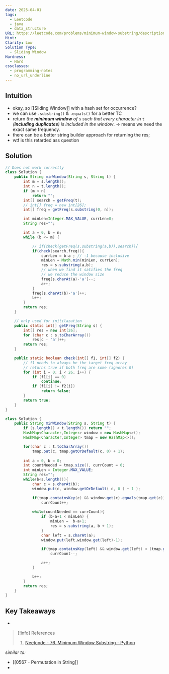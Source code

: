 ```yaml
---
date: 2025-04-01
tags:
  - Leetcode
  - java
  - data_structure
URL: https://leetcode.com/problems/minimum-window-substring/description/
Hint: 
Clarity: Low
Solution Type:
  - Sliding Window
Hardness:
  - Hard
cssclasses:
  - programming-notes
  - no_url_underline
---
```

## Intuition
- okay, so [[Sliding Window]] with a hash set for occurrence?
- we can use `.substring()` & `.equals()` for a better TC
- return _the **minimum window**_ _of_ `s` _such that every character in_ `t` _(**including duplicates**) is included in the window_. -> means we need the exact same frequency.
- there can be a better string builder approach for returning the res;
- wtf is this retarded ass question 
## Solution
```java title="Initial Attempt" error=1
// Does not work correctly 
class Solution {
    public String minWindow(String s, String t) {
        int m = s.length();
        int n = t.length();
        if (m < n)
            return "";
        int[] search = getFreq(t);
        // int[] freq = new int[26];
        int[] freq = getFreq(s.substring(0, n));

        int minLen=Integer.MAX_VALUE, currLen=0;
        String res="";

        int a = 0, b = n;
        while (b <= m) {

            // if(check(getFreq(s.substring(a,b)),search)){
            if(check(search,freq)){
                currLen = b-a ; // -1 because inclusive
                minLen = Math.min(minLen, currLen);
                res = s.substring(a,b);
                // when we find it satifies the freq
                // we reduce the window size
                freq[s.charAt(a)-'a']--;
                a++;
            }
            freq[s.charAt(b)-'a']++;
            b++;            
        }
        return res;
    }

    // only used for initilazation 
    public static int[] getFreq(String s) {
        int[] res = new int[26];
        for (char c : s.toCharArray())
            res[c - 'a']++;
        return res;
    }

    public static boolean check(int[] f1, int[] f2) {
        // f1 needs to always be the target freq array
        // returns true if both freq are some (ignores 0)
        for (int i = 0; i < 26; i++) {
            if (f1[i] == 0)
                continue;
            if (f1[i] != f2[i])
                return false;
        }
        return true;
    }
}
```

```java fold title=""
class Solution {
    public String minWindow(String s, String t) {
        if (s.length() < t.length()) return "";
        HashMap<Character,Integer> window = new HashMap<>();
        HashMap<Character,Integer> tmap = new HashMap<>();

        for(char c : t.toCharArray())
            tmap.put(c, tmap.getOrDefault(c, 0) + 1);
        
        int a = 0, b = 0;
        int countNeeded = tmap.size(), currCount = 0;
        int minLen = Integer.MAX_VALUE;
        String res="";
        while(b<s.length()){
            char c = s.charAt(b);
            window.put(c, window.getOrDefault( c, 0 ) + 1 );

            if(tmap.containsKey(c) && window.get(c).equals(tmap.get(c)))
                currCount++;
            
            while(countNeeded == currCount){
                if (b-a+1 < minLen) {
                    minLen =  b-a+1;
                    res = s.substring(a, b + 1);
                }
                char left = s.charAt(a);
                window.put(left,window.get(left)-1);

                if(tmap.containsKey(left) && window.get(left) < (tmap.get(left)))
                    currCount--;

                a++;
            }

            b++;
        }
        return res;
    }
}
```
## Key Takeaways
- 

> [!info] References
> 1. [Neetcode - 76. Minimum Window Substring - Python](https://youtu.be/jSto0O4AJbM)

*similar to:* 
- [[0567 - Permutation in String]] 
- 
